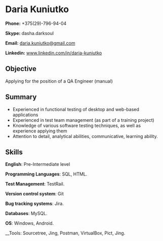 # Daria Kuniutko

__Phone:__ +375(29)-796-94-04

__Skype:__ dasha.darksoul

__Email:__ daria.kuniutko@gmail.com

__Linkedin:__ www.linkedin.com/in/daria-kuniutko

## Objective

Applying for the position of a QA Engineer (manual)

## Summary

* Experienced in functional testing of desktop and
  web-based applications
* Experienced in test team management (as part of
  a training project)
* Knowledge of various software testing techniques,
  as well as experience applying them
* Attention to detail, analytical abilities, communicative,
  learning ability. 

## Skills

__English__: Pre-Intermediate level

__Programming Languages__: SQL, HTML.

__Test Management__: TestRail.

__Version control system__: Git

__Bug tracking systems__: Jira.

__Databases__: MySQL.

__OS__: Windows, Android.

__Tools: Sourcetree, Jing, Postman, VirtualBox, Pict, Jing.